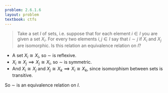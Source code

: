```yaml
---
problem: 2.6.1.6 
layout: problem
textbook: ctfs
---
```


> Take a set $I$ of sets, i.e. suppose that for each element $i\in I$ you are
> given a set $X_i$. For every two elements $i,j \in I$ say that $i \sim j$ if
> $X_i$ and $X_j$ are isomorphic. Is this relation an equivalence relation on
> $I$?

 - A set $X_i \cong X_i$, so $\sim$ is reflexive.
 - $X_i \cong X_j \implies X_j \cong X_i$, so $\sim$ is symmetric.
 - And $X_i \cong X_j \text{ and } X_j \cong X_k \implies X_i \cong X_k$, since
   isomorphism between sets is transitive. 

So $\sim$ is an equivalence relation on $I$.

